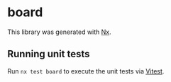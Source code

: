 # board

This library was generated with [Nx](https://nx.dev).

## Running unit tests

Run `nx test board` to execute the unit tests via [Vitest](https://vitest.dev/).
